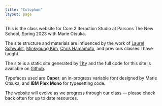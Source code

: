```yaml
---
title: "Colophon"
layout: page
---
```



This is the class website for Core 2 Iteraction Studio at Parsons The New School, Spring 2023 with Marie Otsuka. 

The site structure and materials are influenced by the work of [Laurel Schwulst](https://laurelschwulst.com/), [Minkyoung Kim](http://minkyoungkim.com/home/), [Chris Hamamoto](http://chrishamamoto.com/), and previous classes I have taught. 

The site is a static site generated by [11ty](https://www.11ty.dev/) and the full code for this site is available on [Github](hhttps://github.com/marieotsuka/interactionstudio-spring2023).

Typefaces used are **Caper**, an in-progress variable font designed by Marie Otsuka, and **IBM Plex Mono** for typesetting code.

The website will evolve as we progress through our class — please check back often for up to date resources.